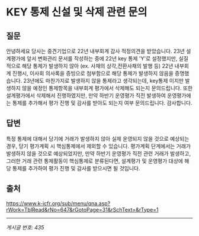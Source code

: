 # KEY 통제 신설 및 삭제 관련 문의

## 질문
안녕하세요
당사는 중견기업으로 22년 내부회계 감사 적정의견을 받았습니다.
23년 설계평가에 앞서 변화관리 문서를 작성하는 중에 22년 key 통제 'Y'로 설정했지만,
실질적으로 해당 통제가 발생하지 않아 (ex. 사채의 상각,전환사채의 발행 등) 22년 내부회계 진행시, 이사회 의사록을 증빙으로 첨부함으로 해당 통제가 발생하지 않음을 증명했습니다.
23년에도 마찬가지로 발생하지 않을 통제라고 생각되는데, key통제 이지만 발생하지 않을 예정인 통제항목을 내부회계 평가에서 삭제해도 되는지 문의드립니다.
또한 설계평가에서 삭제해서 진행하였지만, 만약 하반기 운영평가 직전 발생하여 운영평가에는 통제를 추가해서 평가 진행 및 감사를 받아도 되는지 여부 문의드립니다.
감사합니다.

## 답변
특정 통제에 대해서 당기에 거래가 발생하지 않아 실제 운영되지 않을 것으로 예상되는 경우, 당기 평가계획 시 핵심통제에서 제외할 수 있습니다.
평가계획 단계에서는 거래가 발생하지 않을 것으로 예상되었지만, 만약 하반기 운영평가 직전 관련 거래가 발생하고, 그러한 거래 관련 통제활동이 핵심통제로 분류된다면, 설계평가 및 운영평가 대상에 해당 통제를 추가하여 평가 진행 및 감사를 받으시면 될 것입니다.

## 출처
https://www.k-icfr.org/sub/menu/qna.asp?rWork=TblRead&rNo=647&rGotoPage=31&rSchText=&rType=1

---
*게시글 번호: 435*
